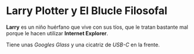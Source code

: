 # Larry Plotter y El Blucle Filosofal

**Larry** es un niño huérfano que vive con sus tíos, que le tratan bastante mal porque le hacen utilizar **Internet Explorer**.

Tiene unas *Googles Glass* y una cicatriz de *USB-C* en la frente.
